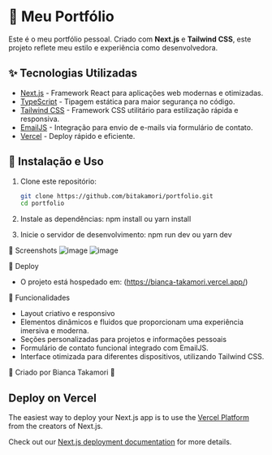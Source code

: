 # 📖 Meu Portfólio 

Este é o meu portfólio pessoal. Criado com **Next.js** e **Tailwind CSS**, este projeto reflete meu estilo e experiência como desenvolvedora.

## ✨ Tecnologias Utilizadas

- [Next.js](https://nextjs.org/) - Framework React para aplicações web modernas e otimizadas.
- [TypeScript](https://www.typescriptlang.org/) - Tipagem estática para maior segurança no código.
- [Tailwind CSS](https://tailwindcss.com/) - Framework CSS utilitário para estilização rápida e responsiva.
- [EmailJS](https://www.emailjs.com/) - Integração para envio de e-mails via formulário de contato.
- [Vercel](https://vercel.com/) - Deploy rápido e eficiente.
## 🔧 Instalação e Uso

1. Clone este repositório:
   ```sh
   git clone https://github.com/bitakamori/portfolio.git
   cd portfolio
2. Instale as dependências:
   npm install ou yarn install

3. Inicie o servidor de desenvolvimento:
  npm run dev  ou yarn dev
  
📸 Screenshots
![image](https://github.com/user-attachments/assets/8130ce47-c585-46f0-9dc5-fc370c4aa962)
![image](https://github.com/user-attachments/assets/be06f92c-1e50-499f-9862-94f984b2841a)



🚀 Deploy
- O projeto está hospedado em: (https://bianca-takamori.vercel.app/)

📌 Funcionalidades
- Layout criativo e responsivo
- Elementos dinâmicos e fluidos que proporcionam uma experiência imersiva e moderna.
- Seções personalizadas para projetos e informações pessoais
- Formulário de contato funcional integrado com EmailJS.
- Interface otimizada para diferentes dispositivos, utilizando Tailwind CSS.

💙 Criado por Bianca Takamori 🚀


## Deploy on Vercel

The easiest way to deploy your Next.js app is to use the [Vercel Platform](https://vercel.com/new?utm_medium=default-template&filter=next.js&utm_source=create-next-app&utm_campaign=create-next-app-readme) from the creators of Next.js.

Check out our [Next.js deployment documentation](https://nextjs.org/docs/app/building-your-application/deploying) for more details.
